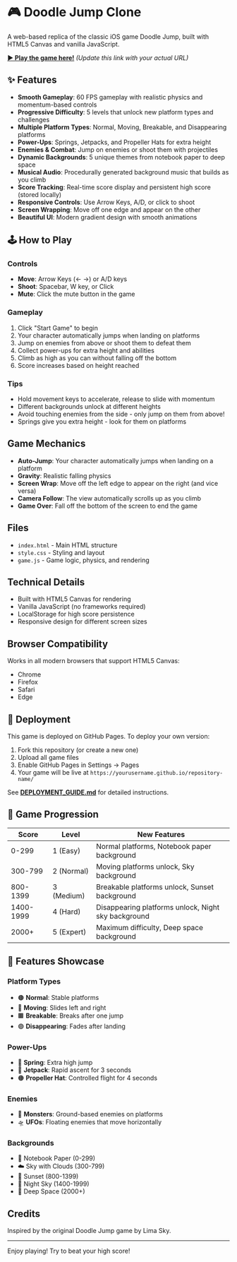# 🎮 Doodle Jump Clone

A web-based replica of the classic iOS game Doodle Jump, built with HTML5 Canvas and vanilla JavaScript.

**[▶️ Play the game here!](https://yourusername.github.io/doodle-jump-game/)** *(Update this link with your actual URL)*

## ✨ Features

- **Smooth Gameplay**: 60 FPS gameplay with realistic physics and momentum-based controls
- **Progressive Difficulty**: 5 levels that unlock new platform types and challenges
- **Multiple Platform Types**: Normal, Moving, Breakable, and Disappearing platforms
- **Power-Ups**: Springs, Jetpacks, and Propeller Hats for extra height
- **Enemies & Combat**: Jump on enemies or shoot them with projectiles
- **Dynamic Backgrounds**: 5 unique themes from notebook paper to deep space
- **Musical Audio**: Procedurally generated background music that builds as you climb
- **Score Tracking**: Real-time score display and persistent high score (stored locally)
- **Responsive Controls**: Use Arrow Keys, A/D, or click to shoot
- **Screen Wrapping**: Move off one edge and appear on the other
- **Beautiful UI**: Modern gradient design with smooth animations

## 🕹️ How to Play

### Controls
- **Move**: Arrow Keys (← →) or A/D keys
- **Shoot**: Spacebar, W key, or Click
- **Mute**: Click the mute button in the game

### Gameplay
1. Click "Start Game" to begin
2. Your character automatically jumps when landing on platforms
3. Jump on enemies from above or shoot them to defeat them
4. Collect power-ups for extra height and abilities
5. Climb as high as you can without falling off the bottom
6. Score increases based on height reached

### Tips
- Hold movement keys to accelerate, release to slide with momentum
- Different backgrounds unlock at different heights
- Avoid touching enemies from the side - only jump on them from above!
- Springs give you extra height - look for them on platforms

## Game Mechanics

- **Auto-Jump**: Your character automatically jumps when landing on a platform
- **Gravity**: Realistic falling physics
- **Screen Wrap**: Move off the left edge to appear on the right (and vice versa)
- **Camera Follow**: The view automatically scrolls up as you climb
- **Game Over**: Fall off the bottom of the screen to end the game

## Files

- `index.html` - Main HTML structure
- `style.css` - Styling and layout
- `game.js` - Game logic, physics, and rendering

## Technical Details

- Built with HTML5 Canvas for rendering
- Vanilla JavaScript (no frameworks required)
- LocalStorage for high score persistence
- Responsive design for different screen sizes

## Browser Compatibility

Works in all modern browsers that support HTML5 Canvas:
- Chrome
- Firefox
- Safari
- Edge

## 🚀 Deployment

This game is deployed on GitHub Pages. To deploy your own version:

1. Fork this repository (or create a new one)
2. Upload all game files
3. Enable GitHub Pages in Settings → Pages
4. Your game will be live at `https://yourusername.github.io/repository-name/`

See **[DEPLOYMENT_GUIDE.md](DEPLOYMENT_GUIDE.md)** for detailed instructions.

## 🎯 Game Progression

| Score | Level | New Features |
|-------|-------|--------------|
| 0-299 | 1 (Easy) | Normal platforms, Notebook paper background |
| 300-799 | 2 (Normal) | Moving platforms unlock, Sky background |
| 800-1399 | 3 (Medium) | Breakable platforms unlock, Sunset background |
| 1400-1999 | 4 (Hard) | Disappearing platforms unlock, Night sky background |
| 2000+ | 5 (Expert) | Maximum difficulty, Deep space background |

## 🎨 Features Showcase

### Platform Types
- 🟤 **Normal**: Stable platforms
- 🔵 **Moving**: Slides left and right
- 🟫 **Breakable**: Breaks after one jump
- 🟣 **Disappearing**: Fades after landing

### Power-Ups
- 🔴 **Spring**: Extra high jump
- 🔵 **Jetpack**: Rapid ascent for 3 seconds
- 🟠 **Propeller Hat**: Controlled flight for 4 seconds

### Enemies
- 👾 **Monsters**: Ground-based enemies on platforms
- 🛸 **UFOs**: Floating enemies that move horizontally

### Backgrounds
- 📄 Notebook Paper (0-299)
- ☁️ Sky with Clouds (300-799)
- 🌅 Sunset (800-1399)
- 🌙 Night Sky (1400-1999)
- 🌌 Deep Space (2000+)

## Credits

Inspired by the original Doodle Jump game by Lima Sky.

---

Enjoy playing! Try to beat your high score!

